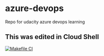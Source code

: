 # azure-devops
Repo for udacity azure devops learning

## This was edited in Cloud Shell

[![Makefile CI](https://github.com/Lamvtse/learning-azure-devops/actions/workflows/makefile.yml/badge.svg)](https://github.com/Lamvtse/learning-azure-devops/actions/workflows/makefile.yml)
